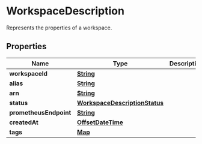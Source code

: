 

# WorkspaceDescription

Represents the properties of a workspace.

## Properties

| Name | Type | Description | Notes |
|------------ | ------------- | ------------- | -------------|
|**workspaceId** | [**String**](String.md) |  |  |
|**alias** | [**String**](String.md) |  |  [optional] |
|**arn** | [**String**](String.md) |  |  |
|**status** | [**WorkspaceDescriptionStatus**](WorkspaceDescriptionStatus.md) |  |  |
|**prometheusEndpoint** | [**String**](String.md) |  |  [optional] |
|**createdAt** | [**OffsetDateTime**](OffsetDateTime.md) |  |  |
|**tags** | [**Map**](Map.md) |  |  [optional] |



